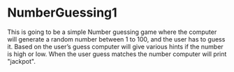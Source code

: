 # NumberGuessing1
This is going to be a simple Number guessing game where the computer will generate a random number between 1 to 100, and the user has to guess it.
Based on the user’s guess computer will give various hints if the number is high or low. When the user guess matches the number computer will print "jackpot".
